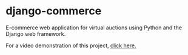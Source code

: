 # django-commerce

E-commerce web application for virtual auctions using Python and the Django web framework.

For a video demonstration of this project, [click here.](https://www.youtube.com/watch?v=Yt_E7Kv0Rw0)
